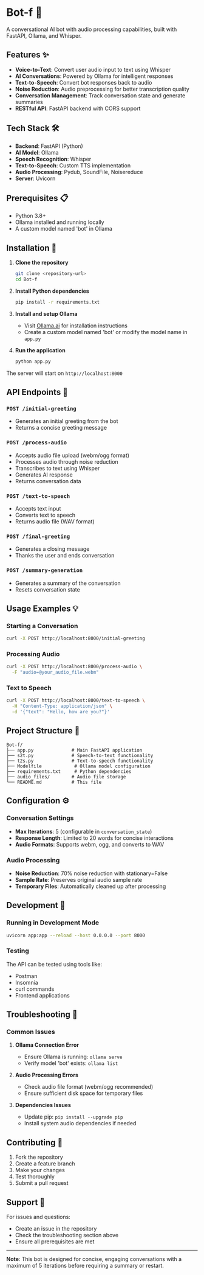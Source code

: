 # Bot-f 🤖

A conversational AI bot with audio processing capabilities, built with FastAPI, Ollama, and Whisper.

## Features ✨

- **Voice-to-Text**: Convert user audio input to text using Whisper
- **AI Conversations**: Powered by Ollama for intelligent responses
- **Text-to-Speech**: Convert bot responses back to audio
- **Noise Reduction**: Audio preprocessing for better transcription quality
- **Conversation Management**: Track conversation state and generate summaries
- **RESTful API**: FastAPI backend with CORS support

## Tech Stack 🛠️

- **Backend**: FastAPI (Python)
- **AI Model**: Ollama
- **Speech Recognition**: Whisper
- **Text-to-Speech**: Custom TTS implementation
- **Audio Processing**: Pydub, SoundFile, Noisereduce
- **Server**: Uvicorn

## Prerequisites 📋

- Python 3.8+
- Ollama installed and running locally
- A custom model named 'bot' in Ollama

## Installation 🚀

1. **Clone the repository**

   ```bash
   git clone <repository-url>
   cd Bot-f
   ```

2. **Install Python dependencies**

   ```bash
   pip install -r requirements.txt
   ```

3. **Install and setup Ollama**

   - Visit [Ollama.ai](https://ollama.ai) for installation instructions
   - Create a custom model named 'bot' or modify the model name in `app.py`

4. **Run the application**
   ```bash
   python app.py
   ```

The server will start on `http://localhost:8000`

## API Endpoints 📡

### `POST /initial-greeting`

- Generates an initial greeting from the bot
- Returns a concise greeting message

### `POST /process-audio`

- Accepts audio file upload (webm/ogg format)
- Processes audio through noise reduction
- Transcribes to text using Whisper
- Generates AI response
- Returns conversation data

### `POST /text-to-speech`

- Accepts text input
- Converts text to speech
- Returns audio file (WAV format)

### `POST /final-greeting`

- Generates a closing message
- Thanks the user and ends conversation

### `POST /summary-generation`

- Generates a summary of the conversation
- Resets conversation state

## Usage Examples 💡

### Starting a Conversation

```bash
curl -X POST http://localhost:8000/initial-greeting
```

### Processing Audio

```bash
curl -X POST http://localhost:8000/process-audio \
  -F "audio=@your_audio_file.webm"
```

### Text to Speech

```bash
curl -X POST http://localhost:8000/text-to-speech \
  -H "Content-Type: application/json" \
  -d '{"text": "Hello, how are you?"}'
```

## Project Structure 📁

```
Bot-f/
├── app.py              # Main FastAPI application
├── s2t.py              # Speech-to-text functionality
├── t2s.py              # Text-to-speech functionality
├── Modelfile            # Ollama model configuration
├── requirements.txt     # Python dependencies
├── audio_files/        # Audio file storage
└── README.md           # This file
```

## Configuration ⚙️

### Conversation Settings

- **Max Iterations**: 5 (configurable in `conversation_state`)
- **Response Length**: Limited to 20 words for concise interactions
- **Audio Formats**: Supports webm, ogg, and converts to WAV

### Audio Processing

- **Noise Reduction**: 70% noise reduction with stationary=False
- **Sample Rate**: Preserves original audio sample rate
- **Temporary Files**: Automatically cleaned up after processing

## Development 🧪

### Running in Development Mode

```bash
uvicorn app:app --reload --host 0.0.0.0 --port 8000
```

### Testing

The API can be tested using tools like:

- Postman
- Insomnia
- curl commands
- Frontend applications

## Troubleshooting 🔧

### Common Issues

1. **Ollama Connection Error**

   - Ensure Ollama is running: `ollama serve`
   - Verify model 'bot' exists: `ollama list`

2. **Audio Processing Errors**

   - Check audio file format (webm/ogg recommended)
   - Ensure sufficient disk space for temporary files

3. **Dependencies Issues**
   - Update pip: `pip install --upgrade pip`
   - Install system audio dependencies if needed

## Contributing 🤝

1. Fork the repository
2. Create a feature branch
3. Make your changes
4. Test thoroughly
5. Submit a pull request

## Support 💬

For issues and questions:

- Create an issue in the repository
- Check the troubleshooting section above
- Ensure all prerequisites are met

---

**Note**: This bot is designed for concise, engaging conversations with a maximum of 5 iterations before requiring a summary or restart.

